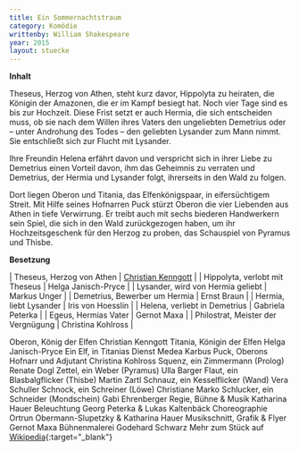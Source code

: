 ```yaml
---
title: Ein Sommernachtstraum
category: Komödie
writtenby: William Shakespeare
year: 2015
layout: stuecke 
--- 
```

**Inhalt**

Theseus, Herzog von Athen, steht kurz davor, Hippolyta zu heiraten, die Königin der Amazonen, die er im Kampf besiegt hat. Noch vier Tage sind es bis zur Hochzeit. Diese Frist setzt er auch Hermia, die sich entscheiden muss, ob sie nach dem Willen ihres Vaters den ungeliebten Demetrius oder – unter Androhung des Todes – den geliebten Lysander zum Mann nimmt. Sie entschließt sich zur Flucht mit Lysander.

Ihre Freundin Helena erfährt davon und verspricht sich in ihrer Liebe zu Demetrius einen Vorteil davon, ihm das Geheimnis zu verraten und Demetrius, der Hermia und Lysander folgt, ihrerseits in den Wald zu folgen.

Dort liegen Oberon und Titania, das Elfenkönigspaar, in eifersüchtigem Streit. Mit Hilfe seines Hofnarren Puck stürzt Oberon die vier Liebenden aus Athen in tiefe Verwirrung. Er treibt auch mit sechs biederen Handwerkern sein Spiel, die sich in den Wald zurückgezogen haben, um ihr Hochzeitsgeschenk für den Herzog zu proben, das Schauspiel von Pyramus und Thisbe.

**Besetzung**	

| Theseus, Herzog von Athen	| [Christian Kenngott](../ensemble/christian-kenngott) |
| Hippolyta, verlobt mit Theseus | Helga Janisch-Pryce |
| Lysander, wird von Hermia geliebt	| Markus Unger |
| Demetrius, Bewerber um Hermia	| Ernst Braun |
| Hermia, liebt Lysander | Iris von Hoesslin |
| Helena, verliebt in Demetrius	| Gabriela Peterka |
| Egeus, Hermias Vater | Gernot Maxa |
| Philostrat, Meister der Vergnügung | Christina Kohlross |

Oberon, König der Elfen	Christian Kenngott
Titania, Königin der Elfen	Helga Janisch-Pryce
Ein Elf, in Titanias Dienst	Medea Karbus
Puck, Oberons Hofnarr und Adjutant	Christina Kohlross
Squenz, ein Zimmermann (Prolog)	Renate Dogl
Zettel, ein Weber (Pyramus)	Ulla Barger
Flaut, ein Blasbalgflicker (Thisbe)	Martin Zartl
Schnauz, ein Kesselflicker (Wand)	Vera Schuller
Schnock, ein Schreiner (Löwe)	Christiane Marko
Schlucker, ein Schneider (Mondschein)	Gabi Ehrenberger
Regie, Bühne & Musik	Katharina Hauer
Beleuchtung	Georg Peterka
& Lukas Kaltenbäck
Choreographie	Ortrun Obermann-Slupetzky
& Katharina Hauer
Musikschnitt, Grafik & Flyer	Gernot Maxa
Bühnenmalerei	Godehard Schwarz
Mehr zum Stück auf [Wikipedia](https://de.wikipedia.org/wiki/Ein_Sommernachtstraum){:target="_blank"}